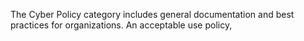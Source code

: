 The Cyber Policy category includes general documentation and best practices for organizations. An acceptable use policy, 
